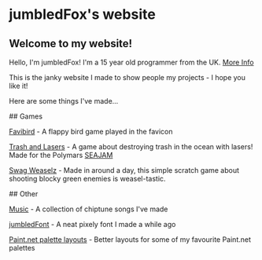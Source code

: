 # jumbledFox's website
## Welcome to my website!

Hello, I'm jumbledFox! I'm a 15 year old programmer from the UK. [More Info](/about)

This is the janky website I made to show people my projects - I hope you like it!

Here are some things I've made...

<foxhr>
## Games

[Favibird](/games/favibird) - A flappy bird game played in the favicon

[Trash and Lasers](/games/trash-and-lasers) - A game about destroying trash in the ocean with lasers! Made for the Polymars [SEAJAM](https://itch.io/jam/seajam)

[Swag Weaselz](/games/swag-weaselz) - Made in around a day, this simple scratch game about shooting blocky green enemies is weasel-tastic.

<foxhr>
## Other

[Music](/other/music) - A collection of chiptune songs I've made

[jumbledFont](/other/jumbledFont) - A neat pixely font I made a while ago

[Paint.net palette layouts](/other/pdn-palettes) - Better layouts for some of my favourite Paint.net palettes
